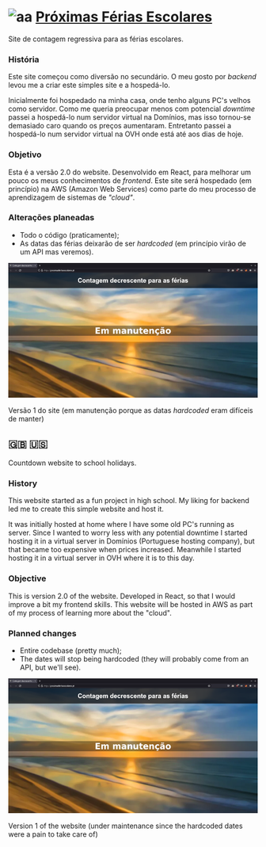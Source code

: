 # ![aa](public/favicon.ico) [Próximas Férias Escolares](https://proximasferiasescolares.pt)

Site de contagem regressiva para as férias escolares.

### História

Este site começou como diversão no secundário. O meu gosto por *backend* levou me a criar este simples site e a hospedá-lo.

Inicialmente foi hospedado na minha casa, onde tenho alguns PC's velhos como servidor.
Como me queria preocupar menos com potencial *downtime* passei a hospedá-lo num servidor virtual na Domínios, mas isso tornou-se demasiado caro quando os preços aumentaram.
Entretanto passei a hospedá-lo num servidor virtual na OVH onde está até aos dias de hoje.

### Objetivo

Esta é a versão 2.0 do website. Desenvolvido em React, para melhorar um pouco os meus conhecimentos de *frontend*. Este site será hospedado (em princípio) na AWS (Amazon Web Services) como parte do meu processo de aprendizagem de sistemas de *"cloud"*.

### Alterações planeadas

- Todo o código (praticamente);
- As datas das férias deixarão de ser *hardcoded* (em princípio virão de um API mas veremos).

![Versão 1 do site](images/screenshot1.png)

Versão 1 do site (em manutenção porque as datas *hardcoded* eram difíceis de manter)

## :gb: :us:

Countdown website to school holidays.

### History

This website started as a fun project in high school. My liking for backend led me to create this simple website and host it.

It was initially hosted at home where I have some old PC's running as server. Since I wanted to worry less with any potential downtime I started hosting it in a virtual server in Domínios (Portuguese hosting company), but that became too expensive when prices increased.
Meanwhile I started hosting it in a virtual server in OVH where it is to this day.

### Objective

This is version 2.0 of the website. Developed in React, so that I would improve a bit my frontend skills. This website will be hosted in AWS as part of my process of learning more about the "cloud".

### Planned changes

- Entire codebase (pretty much);
- The dates will stop being hardcoded (they will probably come from an API, but we'll see).

![Version 1 of the website](images/screenshot1.png)

Version 1 of the website (under maintenance since the hardcoded dates were a pain to take care of)
